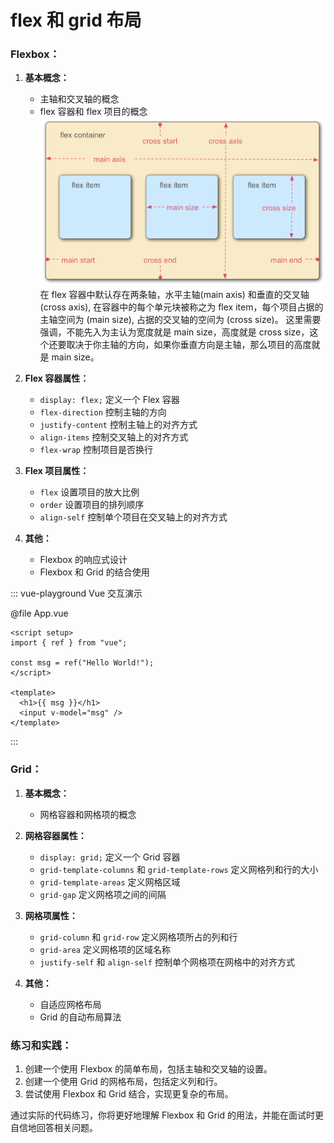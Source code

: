 # flex 和 grid 布局

### Flexbox：

1. **基本概念：**

   - 主轴和交叉轴的概念
   - flex 容器和 flex 项目的概念
     ![flex](/assets/images/learn/flex.png)
     在 flex 容器中默认存在两条轴，水平主轴(main axis) 和垂直的交叉轴(cross axis),
     在容器中的每个单元块被称之为 flex item，每个项目占据的主轴空间为 (main size), 占据的交叉轴的空间为 (cross size)。
     这里需要强调，不能先入为主认为宽度就是 main size，高度就是 cross size，这个还要取决于你主轴的方向，如果你垂直方向是主轴，那么项目的高度就是 main size。

2. **Flex 容器属性：**

   - `display: flex;` 定义一个 Flex 容器
   - `flex-direction` 控制主轴的方向
   - `justify-content` 控制主轴上的对齐方式
   - `align-items` 控制交叉轴上的对齐方式
   - `flex-wrap` 控制项目是否换行

3. **Flex 项目属性：**

   - `flex` 设置项目的放大比例
   - `order` 设置项目的排列顺序
   - `align-self` 控制单个项目在交叉轴上的对齐方式

4. **其他：**
   - Flexbox 的响应式设计
   - Flexbox 和 Grid 的结合使用

::: vue-playground Vue 交互演示

@file App.vue

```vue
<script setup>
import { ref } from "vue";

const msg = ref("Hello World!");
</script>

<template>
  <h1>{{ msg }}</h1>
  <input v-model="msg" />
</template>
```

:::

### Grid：

1. **基本概念：**

   - 网格容器和网格项的概念

2. **网格容器属性：**

   - `display: grid;` 定义一个 Grid 容器
   - `grid-template-columns` 和 `grid-template-rows` 定义网格列和行的大小
   - `grid-template-areas` 定义网格区域
   - `grid-gap` 定义网格项之间的间隔

3. **网格项属性：**

   - `grid-column` 和 `grid-row` 定义网格项所占的列和行
   - `grid-area` 定义网格项的区域名称
   - `justify-self` 和 `align-self` 控制单个网格项在网格中的对齐方式

4. **其他：**
   - 自适应网格布局
   - Grid 的自动布局算法

### 练习和实践：

1. 创建一个使用 Flexbox 的简单布局，包括主轴和交叉轴的设置。
2. 创建一个使用 Grid 的网格布局，包括定义列和行。
3. 尝试使用 Flexbox 和 Grid 结合，实现更复杂的布局。

通过实际的代码练习，你将更好地理解 Flexbox 和 Grid 的用法，并能在面试时更自信地回答相关问题。
